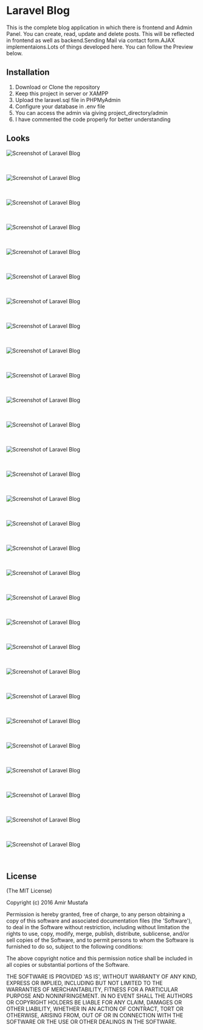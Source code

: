 # Laravel Blog
This is the complete blog application in which there is frontend and Admin Panel. You can create, read, update and delete posts. This will be reflected in frontend as well as backend.Sending Mail via contact form.AJAX implementaions.Lots of things developed here. You can follow the Preview below.

## Installation

1. Download or Clone the repository
2. Keep this project in server or XAMPP
3. Upload the laravel.sql file in PHPMyAdmin
4. Configure your database in .env file
5. You can access the admin via giving project_directory/admin
6. I have commented the code properly for better understanding

## Looks

![Screenshot of Laravel Blog ](https://cloud.githubusercontent.com/assets/15896579/26282349/e94fb51c-3e2d-11e7-9518-bda53ff70d95.png?raw=true "Screenshot of Laravel Blog")
<br/><br/><br/>

![Screenshot of Laravel Blog ](https://cloud.githubusercontent.com/assets/15896579/26282350/eb854b30-3e2d-11e7-894b-dcf14151d59c.png?raw=true "Screenshot of Laravel Blog")
<br/><br/><br/>

![Screenshot of Laravel Blog ](https://cloud.githubusercontent.com/assets/15896579/26282351/ee6be19c-3e2d-11e7-9538-0b3204c5177a.png?raw=true "Screenshot of Laravel Blog")
<br/><br/><br/>

![Screenshot of Laravel Blog ](https://cloud.githubusercontent.com/assets/15896579/26282353/f16a5b4e-3e2d-11e7-9a14-7cacdf5c5337.png?raw=true "Screenshot of Laravel Blog")
<br/><br/><br/>

![Screenshot of Laravel Blog ](https://cloud.githubusercontent.com/assets/15896579/26282354/f471a90a-3e2d-11e7-8a61-08e188140245.png?raw=true "Screenshot of Laravel Blog")
<br/><br/><br/>

![Screenshot of Laravel Blog ](https://cloud.githubusercontent.com/assets/15896579/26282355/f785a588-3e2d-11e7-84e1-e80ab75df9c9.png?raw=true "Screenshot of Laravel Blog")
<br/><br/><br/>

![Screenshot of Laravel Blog ](https://cloud.githubusercontent.com/assets/15896579/26282358/fb5604c8-3e2d-11e7-9159-80a331e60272.png?raw=true "Screenshot of Laravel Blog")
<br/><br/><br/>

![Screenshot of Laravel Blog ](https://cloud.githubusercontent.com/assets/15896579/26282360/feda5a2c-3e2d-11e7-8515-9cdfcd1022c5.png?raw=true "Screenshot of Laravel Blog")
<br/><br/><br/>

![Screenshot of Laravel Blog ](https://cloud.githubusercontent.com/assets/15896579/26282362/02002286-3e2e-11e7-887d-6cdd8f4607ad.png?raw=true "Screenshot of Laravel Blog")
<br/><br/><br/>

![Screenshot of Laravel Blog ](https://cloud.githubusercontent.com/assets/15896579/26282364/0793fe02-3e2e-11e7-8831-7a6d8ab2fc0a.png?raw=true "Screenshot of Laravel Blog")
<br/><br/><br/>


![Screenshot of Laravel Blog ](https://cloud.githubusercontent.com/assets/15896579/26282367/253e7ae0-3e2e-11e7-9daa-96dadcf7893d.png?raw=true "Screenshot of Laravel Blog")
<br/><br/><br/>

![Screenshot of Laravel Blog ](https://cloud.githubusercontent.com/assets/15896579/26282370/27f864a8-3e2e-11e7-9a0e-53bf2b93e585.png?raw=true "Screenshot of Laravel Blog")
<br/><br/><br/>

![Screenshot of Laravel Blog ](https://cloud.githubusercontent.com/assets/15896579/26282371/2a56fc8c-3e2e-11e7-9498-4d34961941b1.png?raw=true "Screenshot of Laravel Blog")
<br/><br/><br/>

![Screenshot of Laravel Blog ](https://cloud.githubusercontent.com/assets/15896579/26282374/2ce8ee9c-3e2e-11e7-8da5-fdbc7cb3f4b3.png?raw=true "Screenshot of Laravel Blog")
<br/><br/><br/>

![Screenshot of Laravel Blog ](https://cloud.githubusercontent.com/assets/15896579/26282375/2fcfb622-3e2e-11e7-9f58-c440c2534f33.png?raw=true "Screenshot of Laravel Blog")
<br/><br/><br/>

![Screenshot of Laravel Blog ](https://cloud.githubusercontent.com/assets/15896579/26282376/32385bb2-3e2e-11e7-8e9e-6e98ae13eeb3.png?raw=true "Screenshot of Laravel Blog")
<br/><br/><br/>

![Screenshot of Laravel Blog ](https://cloud.githubusercontent.com/assets/15896579/26282378/373681c0-3e2e-11e7-8895-23197b3b6417.png?raw=true "Screenshot of Laravel Blog")
<br/><br/><br/>

![Screenshot of Laravel Blog ](https://cloud.githubusercontent.com/assets/15896579/26282382/3fb4552a-3e2e-11e7-8c13-fee0505c5646.png?raw=true "Screenshot of Laravel Blog")
<br/><br/><br/>

![Screenshot of Laravel Blog ](https://cloud.githubusercontent.com/assets/15896579/26282383/441553d0-3e2e-11e7-8af4-16e906455905.png?raw=true "Screenshot of Laravel Blog")
<br/><br/><br/>

![Screenshot of Laravel Blog ](https://cloud.githubusercontent.com/assets/15896579/26282384/47df5132-3e2e-11e7-86be-8e20e30c38a4.png?raw=true "Screenshot of Laravel Blog")
<br/><br/><br/>

![Screenshot of Laravel Blog ](https://cloud.githubusercontent.com/assets/15896579/26282388/5d50f02a-3e2e-11e7-89d6-43f9e6c74980.png?raw=true "Screenshot of Laravel Blog")
<br/><br/><br/>

![Screenshot of Laravel Blog ](https://cloud.githubusercontent.com/assets/15896579/26282389/5f4adddc-3e2e-11e7-9b56-b77d4f9f0fc4.png?raw=true "Screenshot of Laravel Blog")
<br/><br/><br/>

![Screenshot of Laravel Blog ](https://cloud.githubusercontent.com/assets/15896579/26282391/61ed647e-3e2e-11e7-9d96-ceb70a003566.png?raw=true "Screenshot of Laravel Blog")
<br/><br/><br/>

![Screenshot of Laravel Blog ](https://cloud.githubusercontent.com/assets/15896579/26282392/646e754e-3e2e-11e7-9af6-8db2730b6400.png?raw=true "Screenshot of Laravel Blog")
<br/><br/><br/>

![Screenshot of Laravel Blog ](https://cloud.githubusercontent.com/assets/15896579/26282393/67994ab4-3e2e-11e7-90aa-be2a49683b43.png?raw=true "Screenshot of Laravel Blog")
<br/><br/><br/>

![Screenshot of Laravel Blog ](https://cloud.githubusercontent.com/assets/15896579/26282395/6a9ef3da-3e2e-11e7-81b4-ed82a5897743.png?raw=true "Screenshot of Laravel Blog")
<br/><br/><br/>

![Screenshot of Laravel Blog ](https://cloud.githubusercontent.com/assets/15896579/26282396/6e33a086-3e2e-11e7-9ca8-84f45820b6b5.png?raw=true "Screenshot of Laravel Blog")
<br/><br/><br/>

![Screenshot of Laravel Blog ](https://cloud.githubusercontent.com/assets/15896579/26282397/711d6106-3e2e-11e7-8590-6ef3ec018ac7.png?raw=true "Screenshot of Laravel Blog")
<br/><br/><br/>

![Screenshot of Laravel Blog ](https://cloud.githubusercontent.com/assets/15896579/26282400/74457c9c-3e2e-11e7-88a2-d8f7b22f3378.png?raw=true "Screenshot of Laravel Blog")
<br/><br/><br/>


## License

(The MIT License)

Copyright (c) 2016 Amir Mustafa

Permission is hereby granted, free of charge, to any person obtaining
a copy of this software and associated documentation files (the
'Software'), to deal in the Software without restriction, including
without limitation the rights to use, copy, modify, merge, publish,
distribute, sublicense, and/or sell copies of the Software, and to
permit persons to whom the Software is furnished to do so, subject to
the following conditions:

The above copyright notice and this permission notice shall be
included in all copies or substantial portions of the Software.

THE SOFTWARE IS PROVIDED 'AS IS', WITHOUT WARRANTY OF ANY KIND,
EXPRESS OR IMPLIED, INCLUDING BUT NOT LIMITED TO THE WARRANTIES OF
MERCHANTABILITY, FITNESS FOR A PARTICULAR PURPOSE AND NONINFRINGEMENT.
IN NO EVENT SHALL THE AUTHORS OR COPYRIGHT HOLDERS BE LIABLE FOR ANY
CLAIM, DAMAGES OR OTHER LIABILITY, WHETHER IN AN ACTION OF CONTRACT,
TORT OR OTHERWISE, ARISING FROM, OUT OF OR IN CONNECTION WITH THE
SOFTWARE OR THE USE OR OTHER DEALINGS IN THE SOFTWARE.
